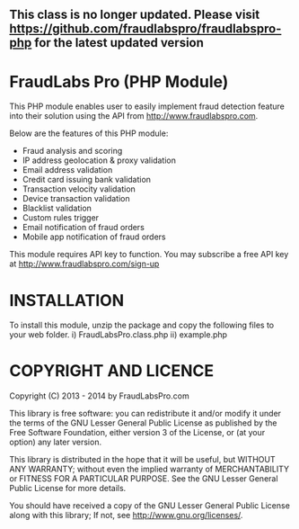 ## This class is no longer updated.  Please visit https://github.com/fraudlabspro/fraudlabspro-php for the latest updated version

FraudLabs Pro (PHP Module)
========================
This PHP module enables user to easily implement fraud detection feature into their solution using the API from http://www.fraudlabspro.com.

Below are the features of this PHP module:
- Fraud analysis and scoring
- IP address geolocation & proxy validation
- Email address validation
- Credit card issuing bank validation
- Transaction velocity validation
- Device transaction validation
- Blacklist validation
- Custom rules trigger
- Email notification of fraud orders
- Mobile app notification of fraud orders

This module requires API key to function. You may subscribe a free API key at http://www.fraudlabspro.com/sign-up


INSTALLATION
============
To install this module, unzip the package and copy the following files to your web folder.
 i)   FraudLabsPro.class.php
 ii)  example.php


COPYRIGHT AND LICENCE
=====================
Copyright (C) 2013 - 2014 by FraudLabsPro.com

This library is free software: you can redistribute it and/or modify it under the terms of the GNU Lesser General Public License as published by the Free Software Foundation, either version 3 of the License, or (at your option) any later version.
 
This library is distributed in the hope that it will be useful, but WITHOUT ANY WARRANTY; without even the implied warranty of MERCHANTABILITY or FITNESS FOR A PARTICULAR PURPOSE.  See the GNU Lesser General Public License for more details.

You should have received a copy of the GNU Lesser General Public License along with this library; If not, see <http://www.gnu.org/licenses/>.

